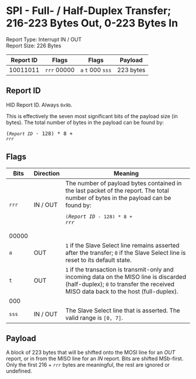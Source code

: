 
# SPI - Full- / Half-Duplex Transfer; 216-223 Bytes Out, 0-223 Bytes In
Report Type: Interrupt IN / OUT<br />
Report Size: 226 Bytes

| Report ID | Flags | Flags | Payload |
|-----------|-------|-------|---------|
| 10011011 | `rrr`&nbsp;00000 | `a`&nbsp;`t`&nbsp;000&nbsp;`sss` | 223 bytes |

## Report ID
HID Report ID.  Always `0x9b`.

This is effectively the seven most significant bits of the payload size (in bytes).  The total number of bytes in the payload can be found by: <pre>(*`Report ID`* - 128) * 8 + *`rrr`*</pre>

## Flags
| Bits  | Direction | Meaning |
|-------|-----------|---------|
| `rrr` | IN / OUT  | The number of payload bytes contained in the last packet of the report.  The total number of bytes in the payload can be found by: <pre>(*`Report ID`* - 128) * 8 + *`rrr`*</pre> |
| 00000 |          |                                                                       |
| `a`   | OUT      | `1` if the Slave Select line remains asserted after the transfer; `0` if the Slave Select line is reset to its default state. |
| `t`   | OUT      | `1` if the transaction is transmit-only and incoming data on the MISO line is discarded (half-duplex); `0` to transfer the received MISO data back to the host (full-duplex). |
| 000   |          |                                                                       |
| `sss` | IN / OUT | The Slave Select line that is asserted.  The valid range is `[0, 7]`. |

## Payload
A block of 223 bytes that will be shifted onto the MOSI line for an *OUT* report, or in from the MISO line for an *IN* report.  Bits are shifted MSb-first.  Only the first 216 + *`rrr`* bytes are meaningful, the rest are ignored or undefined.
